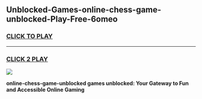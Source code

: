 
## Unblocked-Games-online-chess-game-unblocked-Play-Free-6omeo
<h3>
<a href="https://premium76.site?title=online-chess-game-unblocked&ref=23A">CLICK TO PLAY</a></h3>
<hr>

<h3>
<a href="https://premium76.site?title=online-chess-game-unblocked&ref=23A">CLICK 2 PLAY</a>
  
</h3>

<a href="https://premium76.site?title=online-chess-game-unblocked&ref=23A"><img src="https://clearcache.store/games.png"></a>


**online-chess-game-unblocked games unblocked: Your Gateway to Fun and Accessible Online Gaming**
